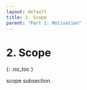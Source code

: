 ```yaml
---
layout: default
title: 2. Scope
parent: "Part 1: Motivation"
---
```


# 2. Scope
{: .no_toc }

scope subsection.

